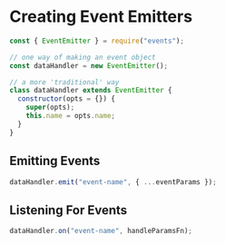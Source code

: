 # Creating Event Emitters

```js
const { EventEmitter } = require("events");

// one way of making an event object
const dataHandler = new EventEmitter();

// a more 'traditional' way
class dataHandler extends EventEmitter {
  constructor(opts = {}) {
    super(opts);
    this.name = opts.name;
  }
}
```

## Emitting Events

```js
dataHandler.emit("event-name", { ...eventParams });
```

## Listening For Events

```js
dataHandler.on("event-name", handleParamsFn);
```
